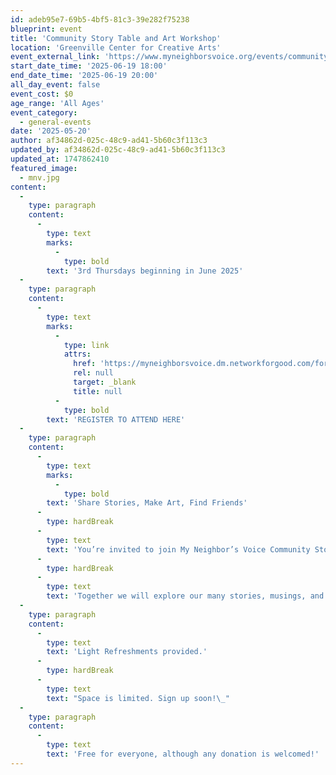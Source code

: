 ```yaml
---
id: adeb95e7-69b5-4bf5-81c3-39e282f75238
blueprint: event
title: 'Community Story Table and Art Workshop'
location: 'Greenville Center for Creative Arts'
event_external_link: 'https://www.myneighborsvoice.org/events/community-story-table-art-gcca'
start_date_time: '2025-06-19 18:00'
end_date_time: '2025-06-19 20:00'
all_day_event: false
event_cost: $0
age_range: 'All Ages'
event_category:
  - general-events
date: '2025-05-20'
author: af34862d-025c-48c9-ad41-5b60c3f113c3
updated_by: af34862d-025c-48c9-ad41-5b60c3f113c3
updated_at: 1747862410
featured_image:
  - mnv.jpg
content:
  -
    type: paragraph
    content:
      -
        type: text
        marks:
          -
            type: bold
        text: '3rd Thursdays beginning in June 2025'
  -
    type: paragraph
    content:
      -
        type: text
        marks:
          -
            type: link
            attrs:
              href: 'https://myneighborsvoice.dm.networkforgood.com/forms/community-story-table-and-art-workshop-at-gcca'
              rel: null
              target: _blank
              title: null
          -
            type: bold
        text: 'REGISTER TO ATTEND HERE'
  -
    type: paragraph
    content:
      -
        type: text
        marks:
          -
            type: bold
        text: 'Share Stories, Make Art, Find Friends'
      -
        type: hardBreak
      -
        type: text
        text: 'You’re invited to join My Neighbor’s Voice Community Story Table and Art Workshop at Greenville Center for Creative Arts. '
      -
        type: hardBreak
      -
        type: text
        text: 'Together we will explore our many stories, musings, and experiences about how best to live and thrive together in our community. Workshop includes small group storytelling using My Neighbor’s Voice Listening Cards and a guided art project inspired by our stories. No experience is necessary. Everyone is welcome. You’re going to love it!'
  -
    type: paragraph
    content:
      -
        type: text
        text: 'Light Refreshments provided.'
      -
        type: hardBreak
      -
        type: text
        text: "Space is limited. Sign up soon!\_"
  -
    type: paragraph
    content:
      -
        type: text
        text: 'Free for everyone, although any donation is welcomed!'
---
```

